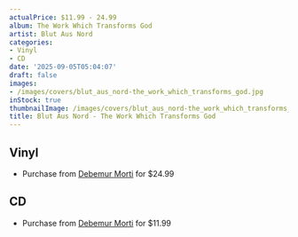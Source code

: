 ```yaml
---
actualPrice: $11.99 - 24.99
album: The Work Which Transforms God
artist: Blut Aus Nord
categories:
- Vinyl
- CD
date: '2025-09-05T05:04:07'
draft: false
images:
- /images/covers/blut_aus_nord-the_work_which_transforms_god.jpg
inStock: true
thumbnailImage: /images/covers/blut_aus_nord-the_work_which_transforms_god-thumb.jpg
title: Blut Aus Nord - The Work Which Transforms God
---
```


## Vinyl
* Purchase from [Debemur Morti](https://debemurmorti.aisamerch.com/item/196731) for $24.99
## CD
* Purchase from [Debemur Morti](https://debemurmorti.aisamerch.com/item/196736) for $11.99
